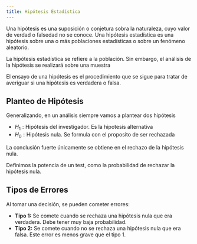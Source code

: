 ```yaml
---
title: Hipótesis Estadística
---
```


Una hipótesis es una suposición o conjetura sobra la naturaleza, cuyo valor de verdad o falsedad no se conoce. Una hipótesis estadística es una hipótesis sobre una o más poblaciones estadísticas o sobre un fenómeno aleatorio.

La hipótesis estadística se refiere a la población. Sin embargo, el análisis de la hipótesis se realizará sobre una muestra

El ensayo de una hipótesis es el procedimiento que se sigue para tratar de averiguar si una hipótesis es verdadera o falsa.

## Planteo de Hipótesis

Generalizando, en un análisis siempre vamos a plantear dos hipótesis

- $H_1: \text{Hipótesis del investigador. Es la hipotesis alternativa}$
- $H_0: \text{Hipótesis nula. Se formula con el proposito de ser rechazada}$

La conclusión fuerte únicamente se obtiene en el rechazo de la hipótesis nula.

Definimos la potencia de un test, como la probabilidad de rechazar la hipótesis nula.

## Tipos de Errores

Al tomar una decisión, se pueden cometer errores:

- **Tipo 1:** Se comete cuando se rechaza una hipótesis nula que era verdadera. Debe tener muy baja probabilidad.
- **Tipo 2:** Se comete cuando no se rechaza una hipótesis nula que era falsa. Este error es menos grave que el tipo 1.
